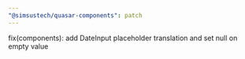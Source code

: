 ```yaml
---
"@simsustech/quasar-components": patch
---
```


fix(components): add DateInput placeholder translation and set null on empty value
